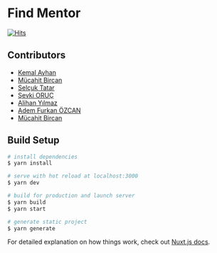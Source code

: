 # Find Mentor

[![Hits](https://hits.seeyoufarm.com/api/count/incr/badge.svg?url=https%3A%2F%2Fgithub.com%2Fcagataycali%2Ffind-mentor&count_bg=%2379C83D&title_bg=%23555555&icon=hey.svg&icon_color=%23E7E7E7&title=hits&edge_flat=false)]()


## Contributors

- [Kemal Ayhan](https://github.com/kemalayhan)
- [Mücahit Bircan](https://github.com/mucahitbircan)
- [Selçuk Tatar](https://github.com/tansionline)
- [Şevki ORUÇ](https://github.com/sevkioruc)
- [Alihan Yılmaz](https://github.com/alihan)
- [Adem Furkan ÖZCAN](https://github.com/Adem68)
- [Mücahit Bircan](https://github.com/mucahitbircan)



## Build Setup

```bash
# install dependencies
$ yarn install

# serve with hot reload at localhost:3000
$ yarn dev

# build for production and launch server
$ yarn build
$ yarn start

# generate static project
$ yarn generate
```

For detailed explanation on how things work, check out [Nuxt.js docs](https://nuxtjs.org).
